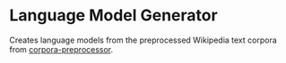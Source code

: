 # Language Model Generator
Creates language models from the preprocessed Wikipedia text corpora from [corpora-preprocessor](https://github.com/kdavis-mozilla/corpora-preprocessor).
